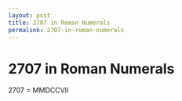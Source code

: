 ```yaml
---
layout: post
title: 2707 in Roman Numerals
permalink: 2707-in-roman-numerals
---
```


# 2707 in Roman Numerals

2707 = MMDCCVII
